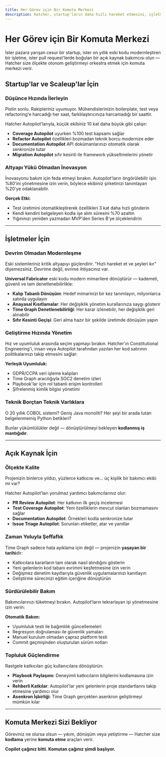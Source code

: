 ```yaml
---
title: Her Görev için Bir Komuta Merkezi
description: Hatcher, startup'ların daha hızlı hareket etmesini, işletmelerin güvenli bir şekilde modernleşmesini ve açık kaynak projelerinin ölçekte kaliteyi sürdürmesini sağlar.
---
```


# Her Görev için Bir Komuta Merkezi

İster pazara yarışan cesur bir startup, ister on yıllık eski kodu modernleştiren bir işletme, ister pull request'lerde boğulan bir açık kaynak bakımcısı olun — Hatcher size ölçekte otonom geliştirmeyi orkestra etmek için komuta merkezi verir.

## Startup'lar ve Scaleup'lar İçin

### **Düşünce Hızında İlerleyin**

Pistin sonlu. Rakipleriniz uyumuyor. Mühendislerinizin boilerplate, test veya refactoring'e harcadığı her saat, farklılaştırıcınıza harcamadığı bir saattir.

Hatcher Autopilot'larıyla, küçük ekibiniz 10 kat daha büyük gibi çalışır:

- **Coverage Autopilot** uyurken %100 test kapsamı sağlar
- **Refactor Autopilot** özellikleri bozmadan teknik borcu modernize eder
- **Documentation Autopilot** API dokümanlarınızı otomatik olarak senkronize tutar
- **Migration Autopilot** sıfır kesinti ile framework yükseltmelerini yönetir

### **Altyapı Yükü Olmadan İnovasyon**

İnovasyonu bakım için feda etmeyi bırakın. Autopilot'ların öngörülebilir işin %80'ini yönetmesine izin verin, böylece ekibiniz şirketinizi tanımlayan %20'ye odaklanabilir.

**Gerçek Etki:**

- Test üretimini otomatikleştirerek özellikleri 3 kat daha hızlı gönderin
- Kendi kendini belgeleyen kodla işe alım süresini %70 azaltın
- Yığınınızı yeniden yazmadan MVP'den Series B'ye ölçeklendirin

---

## İşletmeler İçin

### **Devrim Olmadan Modernleşme**

Eski sistemleriniz kritik altyapıyı güçlendirir. "Hızlı hareket et ve şeyleri kır" diyemezsiniz. Devrime değil, evrime ihtiyacınız var.

**Universal Fabricator** eski kodu modern mimarilere dönüştürür — kademeli, güvenli ve tam denetlenebilirlikle:

- **Kalıp Tabanlı Dönüşüm**: Hedef mimarinizi bir kez tanımlayın, milyonlarca satırda uygulayın
- **Anayasal Kısıtlamalar**: Her değişiklik yönetim kurallarınıza saygı gösterir
- **Time Graph Denetlenebilirliği**: Her karar izlenebilir, her değişiklik geri alınabilir
- **Sıfır Kesinti Geçişi**: Geri alma hazır bir şekilde üretimde dönüşüm yapın

### **Geliştirme Hızında Yönetim**

Hız ve uyumluluk arasında seçim yapmayı bırakın. Hatcher'ın Constitutional Engineering'i, insan veya Autopilot tarafından yazılan her kod satırının politikalarınızı takip etmesini sağlar:

**Yerleşik Uyumluluk:**

- GDPR/CCPA veri işleme kalıpları
- Time Graph aracılığıyla SOC2 denetim izleri
- Playbook'lar için rol tabanlı erişim kontrolleri
- Şifrelenmiş kimlik bilgisi yönetimi

### **Teknik Borçtan Teknik Varlıklara**

O 20 yıllık COBOL sistemi? Geniş Java monoliti? Her şeyi bir arada tutan belgelenmemiş Python betikleri?

Bunlar yükümlülükler değil — dönüştürülmeyi bekleyen **kodlanmış iş mantığıdır**.

---

## Açık Kaynak İçin

### **Ölçekte Kalite**

Projenizin binlerce yıldızı, yüzlerce katkıcısı ve... üç kişilik bir bakımcı ekibi mi var?

Hatcher Autopilot'ları yorulmaz yardımcı bakımcılarınız olur:

- **PR Review Autopilot**: Her katkının ilk geçiş incelemesi
- **Test Coverage Autopilot**: Yeni özelliklerin mevcut olanları bozmamasını sağlar
- **Documentation Autopilot**: Örnekleri kodla senkronize tutar
- **Issue Triage Autopilot**: Sorunları etiketler, atar ve yanıtlar

### **Zaman Yoluyla Şeffaflık**

Time Graph sadece hata ayıklama için değil — projenizin **yaşayan bir tarihi**dir:

- Katkıcılara kararların tam olarak nasıl alındığını gösterin
- Yeni gelenlerin kod tabanı evrimini keşfetmesine izin verin
- Değişmez denetim kayıtlarıyla güvenlik uygulamalarınızı kanıtlayın
- Geliştirme sürecinizi eğitim içeriğine dönüştürün

### **Sürdürülebilir Bakım**

Bakımcılarınızı tüketmeyi bırakın. Autopilot'ların tekrarlayan işi yönetmesine izin verin:

**Otomatik Bakım:**

- Uyumluluk testi ile bağımlılık güncellemeleri
- Regresyon doğrulaması ile güvenlik yamaları
- Manuel kurulum olmadan çapraz platform testi
- Commit geçmişinden oluşturulan sürüm notları

### **Topluluk Güçlendirme**

Rastgele katkıcıları güç kullanıcılara dönüştürün:

- **Playbook Paylaşımı**: Deneyimli katkıcıların bilgilerini kodlamasına izin verin
- **Rehberli Katkılar**: Autopilot'lar yeni gelenlerin proje standartlarını takip etmesine yardımcı olur
- **Asenkron İşbirliği**: Time Graph gerçekten asenkron geliştirmeyi mümkün kılar

---

## Komuta Merkezi Sizi Bekliyor

Göreviniz ne olursa olsun — yıkım, dönüşüm veya yetiştirme — Hatcher size **kodlama** yerine **komuta etme** araçları verir.

**Copilot çağınız bitti. Komutan çağınız şimdi başlıyor.**

<PageCTA
  title="Komuta Tarzınızı Bulun"
  subtitle="İster yıkıyor, dönüştürüyor veya yetiştiriyor olun—Hatcher size uyum sağlar"
  buttonText="Komuta Etmeye Başlayın"
  buttonLink="/tr/getting-started"
  buttonStyle="secondary"
  footer="Copilot'tan komutana. Evreminiz buradan başlıyor."
/>
